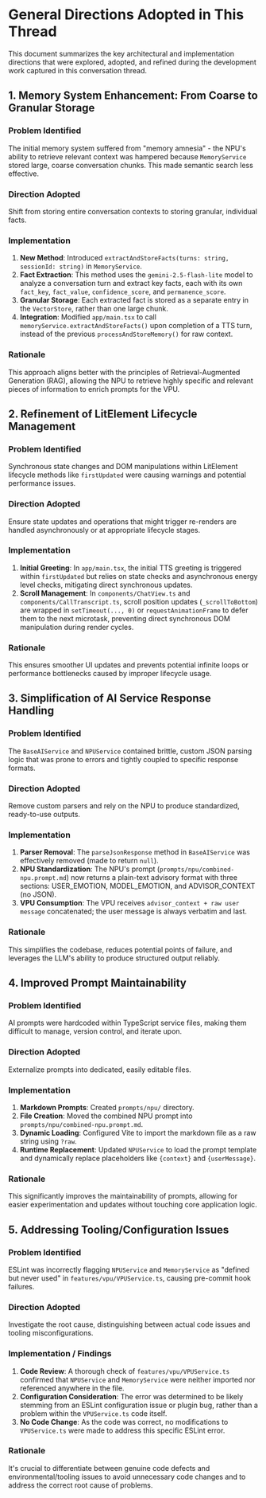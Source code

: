 # General Directions Adopted in This Thread

This document summarizes the key architectural and implementation directions that were explored, adopted, and refined during the development work captured in this conversation thread.

## 1. Memory System Enhancement: From Coarse to Granular Storage

### Problem Identified
The initial memory system suffered from "memory amnesia" - the NPU's ability to retrieve relevant context was hampered because `MemoryService` stored large, coarse conversation chunks. This made semantic search less effective.

### Direction Adopted
Shift from storing entire conversation contexts to storing granular, individual facts.

### Implementation
1.  **New Method**: Introduced `extractAndStoreFacts(turns: string, sessionId: string)` in `MemoryService`.
2.  **Fact Extraction**: This method uses the `gemini-2.5-flash-lite` model to analyze a conversation turn and extract key facts, each with its own `fact_key`, `fact_value`, `confidence_score`, and `permanence_score`.
3.  **Granular Storage**: Each extracted fact is stored as a separate entry in the `VectorStore`, rather than one large chunk.
4.  **Integration**: Modified `app/main.tsx` to call `memoryService.extractAndStoreFacts()` upon completion of a TTS turn, instead of the previous `processAndStoreMemory()` for raw context.

### Rationale
This approach aligns better with the principles of Retrieval-Augmented Generation (RAG), allowing the NPU to retrieve highly specific and relevant pieces of information to enrich prompts for the VPU.

## 2. Refinement of LitElement Lifecycle Management

### Problem Identified
Synchronous state changes and DOM manipulations within LitElement lifecycle methods like `firstUpdated` were causing warnings and potential performance issues.

### Direction Adopted
Ensure state updates and operations that might trigger re-renders are handled asynchronously or at appropriate lifecycle stages.

### Implementation
1.  **Initial Greeting**: In `app/main.tsx`, the initial TTS greeting is triggered within `firstUpdated` but relies on state checks and asynchronous energy level checks, mitigating direct synchronous updates.
2.  **Scroll Management**: In `components/ChatView.ts` and `components/CallTranscript.ts`, scroll position updates (`_scrollToBottom`) are wrapped in `setTimeout(..., 0)` or `requestAnimationFrame` to defer them to the next microtask, preventing direct synchronous DOM manipulation during render cycles.

### Rationale
This ensures smoother UI updates and prevents potential infinite loops or performance bottlenecks caused by improper lifecycle usage.

## 3. Simplification of AI Service Response Handling

### Problem Identified
The `BaseAIService` and `NPUService` contained brittle, custom JSON parsing logic that was prone to errors and tightly coupled to specific response formats.

### Direction Adopted
Remove custom parsers and rely on the NPU to produce standardized, ready-to-use outputs.

### Implementation
1.  **Parser Removal**: The `parseJsonResponse` method in `BaseAIService` was effectively removed (made to return `null`).
2.  **NPU Standardization**: The NPU's prompt (`prompts/npu/combined-npu.prompt.md`) now returns a plain-text advisory format with three sections: USER_EMOTION, MODEL_EMOTION, and ADVISOR_CONTEXT (no JSON).
3.  **VPU Consumption**: The VPU receives `advisor_context + raw user message` concatenated; the user message is always verbatim and last.

### Rationale
This simplifies the codebase, reduces potential points of failure, and leverages the LLM's ability to produce structured output reliably.

## 4. Improved Prompt Maintainability

### Problem Identified
AI prompts were hardcoded within TypeScript service files, making them difficult to manage, version control, and iterate upon.

### Direction Adopted
Externalize prompts into dedicated, easily editable files.

### Implementation
1.  **Markdown Prompts**: Created `prompts/npu/` directory.
2.  **File Creation**: Moved the combined NPU prompt into `prompts/npu/combined-npu.prompt.md`.
3.  **Dynamic Loading**: Configured Vite to import the markdown file as a raw string using `?raw`.
4.  **Runtime Replacement**: Updated `NPUService` to load the prompt template and dynamically replace placeholders like `{context}` and `{userMessage}`.

### Rationale
This significantly improves the maintainability of prompts, allowing for easier experimentation and updates without touching core application logic.

## 5. Addressing Tooling/Configuration Issues

### Problem Identified
ESLint was incorrectly flagging `NPUService` and `MemoryService` as "defined but never used" in `features/vpu/VPUService.ts`, causing pre-commit hook failures.

### Direction Adopted
Investigate the root cause, distinguishing between actual code issues and tooling misconfigurations.

### Implementation / Findings
1.  **Code Review**: A thorough check of `features/vpu/VPUService.ts` confirmed that `NPUService` and `MemoryService` were neither imported nor referenced anywhere in the file.
2.  **Configuration Consideration**: The error was determined to be likely stemming from an ESLint configuration issue or plugin bug, rather than a problem within the `VPUService.ts` code itself.
3.  **No Code Change**: As the code was correct, no modifications to `VPUService.ts` were made to address this specific ESLint error.

### Rationale
It's crucial to differentiate between genuine code defects and environmental/tooling issues to avoid unnecessary code changes and to address the correct root cause of problems.